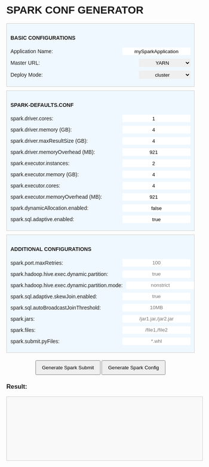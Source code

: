 <html lang="en">

<head>
    <meta charset="UTF-8">
    <meta name="viewport" content="width=device-width, initial-scale=1.0">
    <title>Spark Submit Command Generator</title>
    <style>
        body {
            font-family: Avenir, Helvetica, Arial, sans-serif;;
            margin: 20px;
        }
        .form-group {
            display: flex;
            align-items: center;
            margin-bottom: 10px;
        }
        label {
            flex: 1;
            /* Adjusts label width */
            margin-right: 10px;
            /* Space between label and input */
        }
        select, input {
            flex: 0.4;
            /* Adjusts input width for text and select */
            padding: 2.5px;
            box-sizing: border-box;
            border: none;
            text-align: center;
            /* Ensures padding is included in the width */
        }
        button {
            padding: 10px 15px;
        }
        #output {
            width: 100%;
            /* Make the output box full width */
            height: 150px;
            /* Set a height for the output box */
            padding: 10px;
            /* Add padding for better readability */
            border: 1px solid #ccc;
            /* Add a border */
            overflow: auto;
            /* Allow scrolling if content overflows */
            white-space: pre-wrap;
            /* Preserve whitespace and wrap text */
            background-color: #f9f9f9;
            /* Light background for better visibility */
        }
        .spark-defaults-conf,
        .additional-conf,
        .basic-conf {
            background-color: #f0f8ff;
            /* Light blue background for both sections */
            padding: 10px;
            /* Padding around the sections */
            border: 1px solid #ccc;
            /* Border for visual separation */
            margin-top: 10px;
            /* Space above the sections */
        }
        .generator {
            margin-top: 20px;
            /* Add space above the button */
            margin-bottom: 20px;
            /* Add space below the button */
            text-align: center;
            /* Center the button */
        }
    </style>
</head>

<body>
    <h1>SPARK CONF GENERATOR</h1>
    <form id="sparkSubmitForm">
        <div class="basic-conf">
            <h4>BASIC CONFIGURATIONS</h4>
            <div class="form-group">
                <label for="appName">Application Name:</label>
                <input type="text" id="appName" value="mySparkApplication" required>
            </div>
            <div class="form-group">
                <label for="master">Master URL:</label>
                <select id="master" required>
                    <option value="yarn">YARN</option>
                    <option value="local">local</option>
                    <option value="mesos">Mesos</option>
                    <option value="k8s">Kubernetes</option>
                </select>
            </div>
            <div class="form-group">
                <label for="deployMode">Deploy Mode:</label>
                <select id="deployMode" required>
                    <option value="cluster">cluster</option>
                    <option value="client">client</option>
                </select>
            </div>
        </div>
        <div class="spark-defaults-conf">
            <h4>SPARK-DEFAULTS.CONF</h4>
            <div class="form-group">
                <label for="driverCores">spark.driver.cores:</label>
                <input type="number" id="driverCores" value="1">
            </div>
            <div class="form-group">
                <label for="driverMemory">spark.driver.memory (GB):</label>
                <input type="number" id="driverMemory" value="4">
            </div>
            <div class="form-group">
                <label for="driverMaxResultSize">spark.driver.maxResultSize (GB):</label>
                <input type="number" id="driverMaxResultSize" value="4">
            </div>
            <div class="form-group">
                <label for="driverMemoryOverhead">spark.driver.memoryOverhead (MB):</label>
                <input type="number" id="driverMemoryOverhead" value="921">
            </div>
            <div class="form-group">
                <label for="executorInstances">spark.executor.instances:</label>
                <input type="number" id="executorInstances" value="2">
            </div>
            <div class="form-group">
                <label for="executorMemory">spark.executor.memory (GB):</label>
                <input type="number" id="executorMemory" value="4">
            </div>
            <div class="form-group">
                <label for="executorCores">spark.executor.cores:</label>
                <input type="number" id="executorCores" value="4">
            </div>       
            <div class="form-group">
                <label for="executorMemoryOverhead">spark.executor.memoryOverhead (MB):</label>
                <input type="number" id="executorMemoryOverhead" value="921">
            </div>
            <div class="form-group">
                <label for="dynamicAllocation">spark.dynamicAllocation.enabled:</label>
                <input type="text" id="dynamicAllocation" value="false">
            </div>            
            <div class="form-group">
                <label for="adaptiveQueryExecution">spark.sql.adaptive.enabled:</label>
                <input type="text" id="adaptiveQueryExecution" value="true">
            </div>
        </div>
        <div class="additional-conf">
            <h4>ADDITIONAL CONFIGURATIONS</h4>
            <div class="form-group">
                <label for="portMaxRetries">spark.port.maxRetries:</label>
                <input type="text" id="portMaxRetries" placeholder="100">
            </div>
            <div class="form-group">
                <label for="hiveDynamicPartition">spark.hadoop.hive.exec.dynamic.partition:</label>
                <input type="text" id="hiveDynamicPartition" placeholder="true">
            </div>
            <div class="form-group">
                <label for="hiveDynamicPartitionMode">spark.hadoop.hive.exec.dynamic.partition.mode:</label>
                <input type="text" id="hiveDynamicPartitionMode" placeholder="nonstrict">
            </div>
            <div class="form-group">
                <label for="sparkSqlAdaptiveSkewJoin">spark.sql.adaptive.skewJoin.enabled:</label>
                <input type="text" id="sparkSqlAdaptiveSkewJoin" placeholder="true">
            </div>
            <div class="form-group">
                <label for="sparkSqlAutoBroadcastJoinThreshold">spark.sql.autoBroadcastJoinThreshold:</label>
                <input type="text" id="sparkSqlAutoBroadcastJoinThreshold" placeholder="10MB">
            </div>           
            <div class="form-group">
                <label for="sparkJar">spark.jars:</label>
                <input type="text" id="sparkJar" placeholder="/jar1.jar,/jar2.jar">
            </div>
            <div class="form-group">
                <label for="sparkFiles">spark.files:</label>
                <input type="text" id="sparkFiles" placeholder="/file1,/file2">
            </div>
            <div class="form-group">
                <label for="sparkSubmitPyFiles">spark.submit.pyFiles:</label>
                <input type="text" id="sparkSubmitPyFiles" placeholder="*.whl">
            </div>                            
        </div>
        <div class="generator">
            <button type="submit" id="generateSubmit">Generate Spark Submit</button>
            <button type="submit" id="generateConf">Generate Spark Config</button>
        </div>
    </form>
    <h3>Result:</h3>
    <pre id="output"></pre>
    <script>
        document.getElementById('generateSubmit').addEventListener('click', function (event) {
            event.preventDefault();
            const appName = document.getElementById('appName').value;
            const master = document.getElementById('master').value;
            const deployMode = document.getElementById('deployMode').value;
            const driverCores = document.getElementById('driverCores').value;
            const driverMemory = document.getElementById('driverMemory').value;
            const driverMemoryOverhead = document.getElementById('driverMemoryOverhead').value;
            const driverMaxResultSize = document.getElementById('driverMaxResultSize').value;
            const executorInstances = document.getElementById('executorInstances').value;
            const executorMemory = document.getElementById('executorMemory').value;
            const executorCores = document.getElementById('executorCores').value;
            const executorMemoryOverhead = document.getElementById('executorMemoryOverhead').value;
            const dynamicAllocation = document.getElementById('dynamicAllocation').value;
            const adaptiveQueryExecution = document.getElementById('adaptiveQueryExecution').value;
            const portMaxRetries = document.getElementById('portMaxRetries').value;
            const hiveDynamicPartition = document.getElementById('hiveDynamicPartition').value;
            const hiveDynamicPartitionMode = document.getElementById('hiveDynamicPartitionMode').value;
            const sparkJar = document.getElementById('sparkJar').value;
            const sparkSqlAdaptiveSkewJoin = document.getElementById('sparkSqlAdaptiveSkewJoin').value;
            const sparkSqlAutoBroadcastJoinThreshold = document.getElementById('sparkSqlAutoBroadcastJoinThreshold').value;
            const sparkFiles = document.getElementById('sparkFiles').value;
            const sparkSubmitPyFiles = document.getElementById('sparkSubmitPyFiles').value;
            const command = `spark3-submit \\\n` +
            // basic configuration
            `--name "${appName}" \\\n` +
            `--master ${master} \\\n` +
            `--deploy-mode ${deployMode} \\\n` +
            // spark-default config
            `--driver-cores ${driverCores} \\\n` +
            `--driver-memory ${driverMemory}g \\\n` +
            `--num-executors ${executorInstances} \\\n` +
            `--executor-memory ${executorMemory}g \\\n` +
            `--executor-cores ${executorCores} \\\n` +
            `--conf spark.driver.memoryOverhead=${driverMemoryOverhead}m \\\n` +
            `--conf spark.executor.memoryOverhead=${executorMemoryOverhead}m \\\n` +
            `--conf spark.driver.driverMaxResultSize=${driverMaxResultSize}g \\\n` +
            `--conf spark.dynamicAllocation.enabled=${dynamicAllocation} \\\n` +
            `--conf spark.sql.adaptive.enabled=${adaptiveQueryExecution} \\\n` +
            // additional configurations
            `${portMaxRetries ? `--conf spark.port.maxRetries=${portMaxRetries} \\\n` : ''}` +
            `${hiveDynamicPartition ? `--conf spark.hadoop.hive.exec.dynamic.partition=${hiveDynamicPartition} \\\n` : ''}` +
            `${hiveDynamicPartitionMode ? `--conf spark.hadoop.hive.exec.dynamic.partition.mode=${hiveDynamicPartitionMode} \\\n` : ''}` +
            `${sparkSqlAdaptiveSkewJoin ? `--conf spark.sql.adaptive.skewJoin.enabled=${sparkSqlAdaptiveSkewJoin} \\\n` : ''}` +
            `${sparkSqlAutoBroadcastJoinThreshold ? `--conf spark.sql.autoBroadcastJoinThreshold=${sparkSqlAutoBroadcastJoinThreshold} \\\n` : ''}` +            
            `${sparkJar ? `--jars=${sparkJar} \\\n` : ''}` +
            `${sparkFiles ? `--files="${sparkFiles}" \\\n` : ''}` +
            `${sparkSubmitPyFiles ? `--py-files="${sparkSubmitPyFiles}" \\\n` : ''}` +
            `main.py`;
            document.getElementById('output').textContent = command;
        });
        document.getElementById('generateConf').addEventListener('click', function (event) {
            event.preventDefault();
            const appName = document.getElementById('appName').value;
            const master = document.getElementById('master').value;
            const deployMode = document.getElementById('deployMode').value;
            const driverCores = document.getElementById('driverCores').value;
            const driverMemory = document.getElementById('driverMemory').value;
            const driverMemoryOverhead = document.getElementById('driverMemoryOverhead').value;
            const driverMaxResultSize = document.getElementById('driverMaxResultSize').value;
            const executorInstances = document.getElementById('executorInstances').value;
            const executorMemory = document.getElementById('executorMemory').value;
            const executorCores = document.getElementById('executorCores').value;
            const executorMemoryOverhead = document.getElementById('executorMemoryOverhead').value;
            const dynamicAllocation = document.getElementById('dynamicAllocation').value;
            const adaptiveQueryExecution = document.getElementById('adaptiveQueryExecution').value;
            const portMaxRetries = document.getElementById('portMaxRetries').value;
            const hiveDynamicPartition = document.getElementById('hiveDynamicPartition').value;
            const hiveDynamicPartitionMode = document.getElementById('hiveDynamicPartitionMode').value;
            const sparkJar = document.getElementById('sparkJar').value;
            const sparkSqlAdaptiveSkewJoin = document.getElementById('sparkSqlAdaptiveSkewJoin').value;
            const sparkSqlAutoBroadcastJoinThreshold = document.getElementById('sparkSqlAutoBroadcastJoinThreshold').value;
            const sparkFiles = document.getElementById('sparkFiles').value;
            const sparkSubmitPyFiles = document.getElementById('sparkSubmitPyFiles').value;
            const confDict = 
            `{ \n` +
            `"spark.master": "${master}",\n` +
            `"spark.driver.cores": ${driverCores},\n` +
            `"spark.driver.memory": "${driverMemory}g",\n` +
            `"spark.executor.instances": ${executorInstances},\n` +
            `"spark.executor.cores": ${executorCores},\n` +
            `"spark.executor.memory": "${executorMemory}g",\n` +
            `"spark.dynamicAllocation.enabled": ${dynamicAllocation === "true" ? "True" : "False"},\n` +
            `${portMaxRetries ? `"spark.port.maxRetries":${portMaxRetries},\n` : ''}` +        
            `${hiveDynamicPartition ? `"spark.hadoop.hive.exec.dynamic.partition":${hiveDynamicPartition === "true" ? "True" : "False"},\n` : ''}` +
            `${hiveDynamicPartitionMode ? `"spark.hadoop.hive.exec.dynamic.partition.mode":"${hiveDynamicPartitionMode}",\n` : ''}` +
            `${sparkSqlAdaptiveSkewJoin ? `"spark.sql.adaptive.skewJoin.enabled":${sparkSqlAdaptiveSkewJoin === "true" ? "True" : "False"},\n` : ''}` +
            `${sparkSqlAutoBroadcastJoinThreshold ? `"spark.sql.autoBroadcastJoinThreshold":"${sparkSqlAutoBroadcastJoinThreshold}",\n` : ''}` +
            `${sparkJar ? `"spark.jars":"${sparkJar}",\n` : ''}` +
            `${sparkFiles ? `"spark.files"="${sparkFiles}",\n` : ''}` +
            `${sparkSubmitPyFiles ? `"spark.submit.pyFiles"="${sparkSubmitPyFiles}",\n` : ''}` +
        `}`;
            document.getElementById('output').textContent = confDict;
        });
    </script>
</body>

</html>